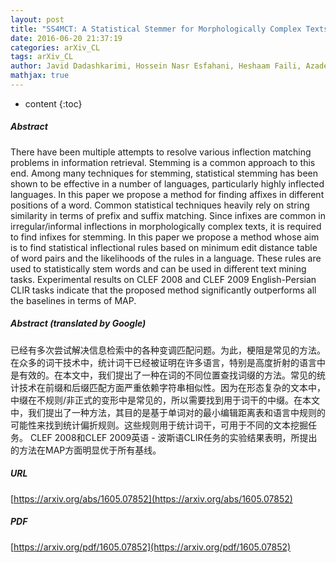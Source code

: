 ```yaml
---
layout: post
title: "SS4MCT: A Statistical Stemmer for Morphologically Complex Texts"
date: 2016-06-20 21:37:19
categories: arXiv_CL
tags: arXiv_CL
author: Javid Dadashkarimi, Hossein Nasr Esfahani, Heshaam Faili, Azadeh Shakery
mathjax: true
---
```


* content
{:toc}

##### Abstract
There have been multiple attempts to resolve various inflection matching problems in information retrieval. Stemming is a common approach to this end. Among many techniques for stemming, statistical stemming has been shown to be effective in a number of languages, particularly highly inflected languages. In this paper we propose a method for finding affixes in different positions of a word. Common statistical techniques heavily rely on string similarity in terms of prefix and suffix matching. Since infixes are common in irregular/informal inflections in morphologically complex texts, it is required to find infixes for stemming. In this paper we propose a method whose aim is to find statistical inflectional rules based on minimum edit distance table of word pairs and the likelihoods of the rules in a language. These rules are used to statistically stem words and can be used in different text mining tasks. Experimental results on CLEF 2008 and CLEF 2009 English-Persian CLIR tasks indicate that the proposed method significantly outperforms all the baselines in terms of MAP.

##### Abstract (translated by Google)
已经有多次尝试解决信息检索中的各种变调匹配问题。为此，梗阻是常见的方法。在众多的词干技术中，统计词干已经被证明在许多语言，特别是高度折射的语言中是有效的。在本文中，我们提出了一种在词的不同位置查找词缀的方法。常见的统计技术在前缀和后缀匹配方面严重依赖字符串相似性。因为在形态复杂的文本中，中缀在不规则/非正式的变形中是常见的，所以需要找到用于词干的中缀。在本文中，我们提出了一种方法，其目的是基于单词对的最小编辑距离表和语言中规则的可能性来找到统计偏折规则。这些规则用于统计词干，可用于不同的文本挖掘任务。 CLEF 2008和CLEF 2009英语 - 波斯语CLIR任务的实验结果表明，所提出的方法在MAP方面明显优于所有基线。

##### URL
[https://arxiv.org/abs/1605.07852](https://arxiv.org/abs/1605.07852)

##### PDF
[https://arxiv.org/pdf/1605.07852](https://arxiv.org/pdf/1605.07852)

